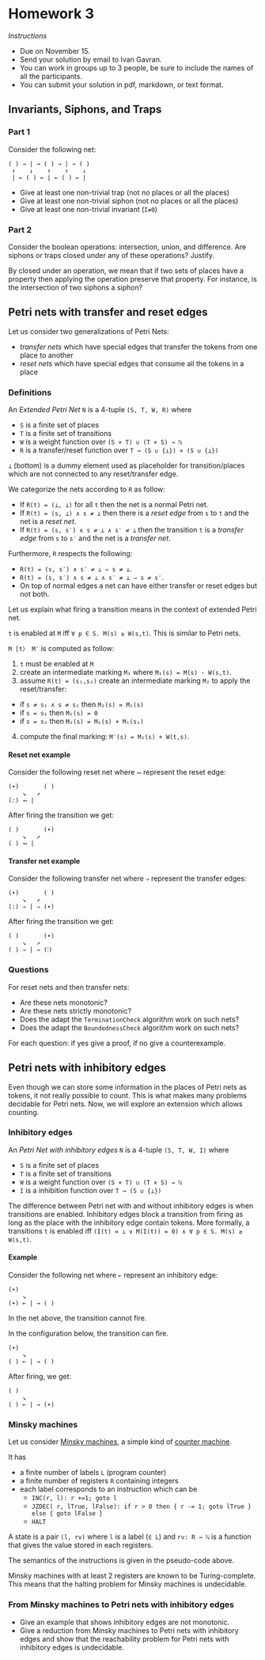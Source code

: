 # Homework 3

_Instructions_
* Due on November 15.
* Send your solution by email to Ivan Gavran.
* You can work in groups up to 3 people, be sure to include the names of all the participants.
* You can submit your solution in pdf, markdown, or text format.

## Invariants, Siphons, and Traps

### Part 1

Consider the following net:
```
( ) → | → ( ) → | → ( )
 ↑    ↓    ↑    ↑    ↓
 | ← ( ) ← | ← ( ) ← |
```

* Give at least one non-trivial trap (not no places or all the places)
* Give at least one non-trivial siphon (not no places or all the places)
* Give at least one non-trivial invariant (`I≠0`)

### Part 2

Consider the boolean operations: intersection, union, and difference.
Are siphons or traps closed under any of these operations? Justify.

By closed under an operation, we mean that if two sets of places have a property then applying the operation preserve that property.
For instance, is the intersection of two siphons a siphon?


## Petri nets with transfer and reset edges

Let us consider two generalizations of Petri Nets:
* _transfer nets_ which have special edges that transfer the tokens from one place to another
* _reset nets_ which have special edges that consume all the tokens in a place

### Definitions

An _Extended Petri Net_ `N` is a 4-tuple `(S, T, W, R)` where
* `S` is a finite set of places
* `T` is a finite set of transitions
* `W` is a weight function over `(S × T) ∪ (T × S) → ℕ`
* `R` is a transfer/reset function over `T → (S ∪ {⊥}) × (S ∪ {⊥})`

`⊥` (bottom) is a dummy element used as placeholder for transition/places which are not connected to any reset/transfer edge.

We categorize the nets according to `R` as follow:
* If `R(t) = (⊥, ⊥)` for all `t` then the net is a normal Petri net.
* If `R(t) = (s, ⊥) ∧ s ≠ ⊥` then there is a _reset edge_ from `s` to `t` and the net is a _reset net_.
* If `R(t) = (s, s′) ∧ s ≠ ⊥ ∧ s′ ≠ ⊥` then the transition `t` is a _transfer edge_ from `s` to `s′` and the net is a _transfer net_.

Furthermore, `R` respects the following:
* `R(t) = (s, s′) ∧ s′ ≠ ⊥ ⇒ s ≠ ⊥`.
* `R(t) = (s, s′) ∧ s ≠ ⊥ ∧ s′ ≠ ⊥ ⇒ s ≠ s′`.
* On top of normal edges a net can have either transfer or reset edges but not both.

Let us explain what firing a transition means in the context of extended Petri net.

`t` is enabled at `M` iff `∀ p ∈ S. M(s) ≥ W(s,t)`.
This is similar to Petri nets.

`M [t〉 M′` is computed as follow:
1. `t` must be enabled at `M`
2. create an intermediate marking `M₁` where `M₁(s) = M(s) - W(s,t)`.
3. assume `R(t) = (s₁,s₂)` create an intermediate marking `M₂` to apply the reset/transfer:
  * if `s ≠ s₁ ∧ s ≠ s₂` then `M₂(s) = M₁(s)`
  * if `s = s₁` then `M₂(s) = 0`
  * if `s = s₂` then `M₂(s) = M₁(s) + M₁(s₁)`
4. compute the final marking: `M′(s) = M₂(s) + W(t,s)`.

#### Reset net example

Consider the following reset net where `⥇` represent the reset edge:
```
(∙)       ( )
    ↘   ↗
(:) ⥇ |
```

After firing the transition we get:
```
( )       (∙)
    ↘   ↗
( ) ⥇ |
```

#### Transfer net example

Consider the following transfer net where `⇒` represent the transfer edges:
```
(∙)       ( )
    ↘   ↗
(:) ⇒ | ⇒ (∙)
```

After firing the transition we get:
```
( )       (∙)
    ↘   ↗
( ) ⇒ | ⇒ (⫶)
```

### Questions

For reset nets and then transfer nets:
* Are these nets monotonic?
* Are these nets strictly monotonic?
* Does the adapt the `TerminationCheck` algorithm work on such nets?
* Does the adapt the `BoundednessCheck` algorithm work on such nets?

For each question: if yes give a proof, if no give a counterexample.


## Petri nets with inhibitory edges

Even though we can store some information in the places of Petri nets as tokens, it not really possible to count.
This is what makes many problems decidable for Petri nets.
Now, we will explore an extension which allows counting.

### Inhibitory edges

An _Petri Net with inhibitory edges_ `N` is a 4-tuple `(S, T, W, I)` where
* `S` is a finite set of places
* `T` is a finite set of transitions
* `W` is a weight function over `(S × T) ∪ (T × S) → ℕ`
* `I` is a inhibition function over `T → (S ∪ {⊥})`

The difference between Petri net with and without inhibitory edges is when transitions are enabled.
Inhibitory edges block a transition from firing as long as the place with the inhibitory edge contain tokens.
More formally, a transitions `t` is enabled iff `(I(t) = ⊥ ∨ M(I(t)) = 0) ∧ ∀ p ∈ S. M(s) ≥ W(s,t)`.

#### Example

Consider the following net where `⟜` represent an inhibitory edge:
```
(∙)
    ↘
(∙) ⟜ | → ( )
```
In the net above, the transition cannot fire.

In the configuration below, the transition can fire.
```
(∙)
    ↘
( ) ⟜ | → ( )
```
After firing, we get:
```
( )
    ↘
( ) ⟜ | → (∙)
```

### Minsky machines

Let us consider [Minsky machines](https://en.wikipedia.org/wiki/Counter-machine_model#1961:_Minsky.27s_model_of_a_partial_recursive_function_reduced_to_a_.22program.22_of_only_two_instructions), a simple kind of [counter machine](https://en.wikipedia.org/wiki/Counter_machine).

It has
* a finite number of labels `L` (program counter)
* a finite number of registers `R` containing integers
* each label corresponds to an instruction which can be
  - `INC(r, l): r +=1; goto l`
  - `JZDEC( r, lTrue, lFalse): if r > 0 then { r -= 1; goto lTrue } else { goto lFalse }`
  - `HALT`

A state is a pair `(l, rv)` where `l` is a label (`∈ L`) and `rv: R → ℕ` is a function that gives the value stored in each registers.

The semantics of the instructions is given in the pseudo-code above.

Minsky machines with at least 2 registers are known to be Turing-complete.
This means that the halting problem for Minsky machines is undecidable.

### From Minsky machines to Petri nets with inhibitory edges

* Give an example that shows inhibitory edges are not monotonic.
* Give a reduction from Minsky machines to Petri nets with inhibitory edges and show that the reachability problem for Petri nets with inhibitory edges is undecidable.

